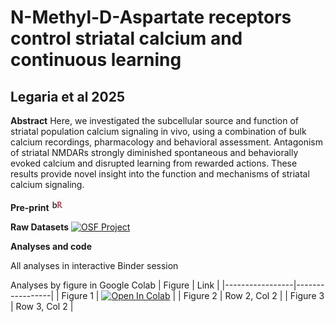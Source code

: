 # N-Methyl-D-Aspartate receptors control striatal calcium and continuous learning
## Legaria et al 2025

**Abstract**
Here, we investigated the subcellular source and function of striatal population calcium signaling in vivo, using a combination of bulk calcium recordings, pharmacology and behavioral assessment. Antagonism of striatal NMDARs strongly diminished spontaneous and behaviorally evoked calcium and disrupted learning from rewarded actions. These results provide novel insight into the function and mechanisms of striatal calcium signaling.

**Pre-print**
[![bioRxiv Preprint](https://raw.githubusercontent.com/AlexLM96/Legaria_etal_2025/main/assets/biorxiv-thumbnail-small.jpg)](https://www.biorxiv.org)

**Raw Datasets**
[![OSF Project](https://img.shields.io/badge/OSF-View%20Project-blue)](
https://osf.io/stk2r/files/osfstorage)

**Analyses and code**

All analyses in interactive Binder session

Analyses by figure in Google Colab
| Figure | Link |
|-----------------|-----------------|
| Figure 1   | [![Open In Colab](https://colab.research.google.com/assets/colab-badge.svg)](https://colab.research.google.com/drive/1JxzJ7L1SKVUR1SxrC6flOTjNY-IRERd9#scrollTo=asMJWxvajXls)    |
| Figure 2   | Row 2, Col 2    |
| Figure 3    | Row 3, Col 2    |

